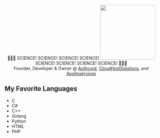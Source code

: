 <div id="header" align="center">
 👨🏼‍💻 SCIENCE!
 SCIENCE!
 SCIENCE!
 SCIENCE! <img src="https://cdn.discordapp.com/attachments/1066513793854750862/1066860872959524925/image3.png" width="180"/>
 SCIENCE!
 SCIENCE!
 SCIENCE!
 SCIENCE! 👨🏼‍💻
</div>

<div align="center">
 Founder, Developer & Owner @ <a href="https://authcord.xyz">Authcord</a>, <a href="https://cloudhostsolutions.co">CloudHostSolutions</a>, and <a          href="https://apolloservices.xyz">Apolloservices</a>
</div>

## My Favorite Languages
- C
- C#
- C++
- Golang
- Python
- HTML 
- PHP

